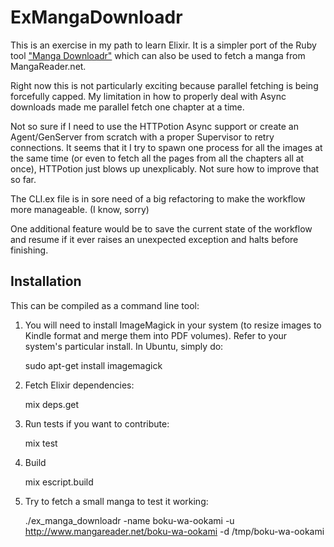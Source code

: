 # ExMangaDownloadr

This is an exercise in my path to learn Elixir. It is a simpler port of the Ruby tool ["Manga Downloadr"](https://github.com/akitaonrails/manga-downloadr) which can also be used to fetch a manga from MangaReader.net.

Right now this is not particularly exciting because parallel fetching is being forcefully capped. My limitation in how to properly deal with Async downloads made me parallel fetch one chapter at a time.

Not so sure if I need to use the HTTPotion Async support or create an Agent/GenServer from scratch with a proper Supervisor to retry connections. It seems that it I try to spawn one process for all the images at the same time (or even to fetch all the pages from all the chapters all at once), HTTPotion just blows up unexplicably. Not sure how to improve that so far.

The CLI.ex file is in sore need of a big refactoring to make the workflow more manageable. (I know, sorry)

One additional feature would be to save the current state of the workflow and resume if it ever raises an unexpected exception and halts before finishing.

## Installation

This can be compiled as a command line tool:

  1. You will need to install ImageMagick in your system (to resize images to Kindle format and merge them into PDF volumes). Refer to your system's particular install. In Ubuntu, simply do:

        sudo apt-get install imagemagick

  2. Fetch Elixir dependencies:

        mix deps.get

  3. Run tests if you want to contribute:

        mix test

  4. Build

        mix escript.build 

  5. Try to fetch a small manga to test it working:

        ./ex_manga_downloadr -name boku-wa-ookami -u http://www.mangareader.net/boku-wa-ookami -d /tmp/boku-wa-ookami